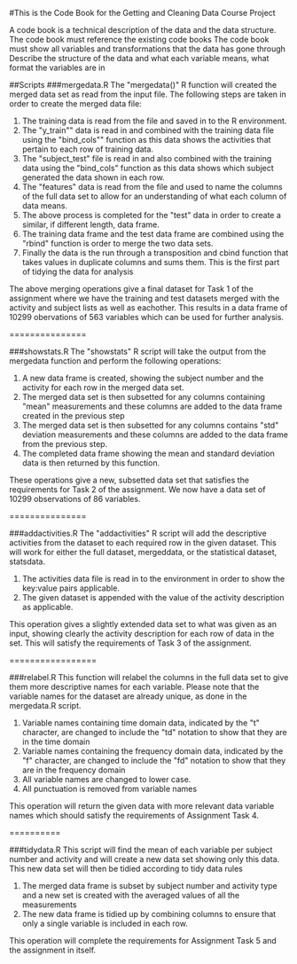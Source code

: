 #This is the Code Book for the Getting and Cleaning Data Course Project

A code book is a technical description of the data and the data structure.
The code book must reference the existing code books
The code book must show all variables and transformations that the data has gone through
Describe the structure of the data and what each variable means, what format the variables are in

##Scripts
###mergedata.R
The "mergedata()" R function will created the merged data set as read from the input file. The following steps are taken in order to create the merged data file:

1. 	The training data is read from the file and saved in to the R environment. 
2.	The "y_train"" data is read in and combined with the training data file using the "bind_cols"" function as this data shows the activities that pertain to each row of training data.
3.	The "subject_test" file is read in and also combined with the training data using the "bind_cols" function as this data shows which subject generated the data shown in each row.
4.	The "features" data is read from the file and used to name the columns of the full data set to allow for an understanding of what each column of data means.
5.	The above process is completed for the "test" data in order to create a similar, if different length, data frame.
6.	The training data frame and the test data frame are combined using the "rbind" function is order to merge the two data sets.
7.	Finally the data is the run through a transposition and cbind function that takes values in duplicate columns and sums them. This is the first part of tidying the data for analysis

The above merging operations give a final dataset for Task 1 of the assignment where we have the training and test datasets merged with the activity and subject lists as well as eachother. This results in a data frame of 10299 obervations of 563 variables which can be used for further analysis.

===============

###showstats.R
The "showstats" R script will take the output from the mergedata function and perform the following operations:

1.  A new data frame is created, showing the subject number and the activity for each row in the merged data set.
2.  The merged data set is then subsetted for any columns containing "mean" measurements and these columns are added to the data frame created in the previous step
3.  The merged data set is then subsetted for any columns contains "std" deviation measurements and these columns are added to the data frame from the previous step.
4.  The completed data frame showing the mean and standard deviation data is then returned by this function.

These operations give a new, subsetted data set that satisfies the requirements for Task 2 of the assignment. We now have a data set of 10299 observations of 86 variables.

===============

###addactivities.R
The "addactivities" R script will add the descriptive activities from the dataset to each required row in the given dataset. This will work for either the full dataset, mergeddata, or the statistical dataset, statsdata.

1.  The activities data file is read in to the environment in order to show the key:value pairs applicable.
2.  The given dataset is appended with the value of the activity description as applicable.

This operation gives a slightly extended data set to what was given as an input, showing clearly the activity description for each row of data in the set. This will satisfy the requirements of Task 3 of the assignment.

=================

###relabel.R
This function will relabel the columns in the full data set to give them more descriptive names for each variable.
Please note that the variable names for the dataset are already unique, as done in the mergedata.R script.

1.  Variable names containing time domain data, indicated by the "t" character, are changed to include the "td" notation to show that they are in the time domain
2.  Variable names containing the frequency domain data, indicated by the "f" character, are changed to include the "fd" notation to show that they are in the frequency domain
3.  All variable names are changed to lower case.
4.  All punctuation is removed from variable names

This operation will return the given data with more relevant data variable names which should satisfy the requirements of Assignment Task 4.

==========

###tidydata.R
This script will find the mean of each variable per subject number and activity and will create a new data set showing only this data. This new data set will then be tidied according to tidy data rules

1.  The merged data frame is subset by subject number and activity type and a new set is created with the averaged values of all the measurements
2.  The new data frame is tidied up by combining columns to ensure that only a single variable is included in each row.

This operation will complete the requirements for Assignment Task 5 and the assignment in itself.
